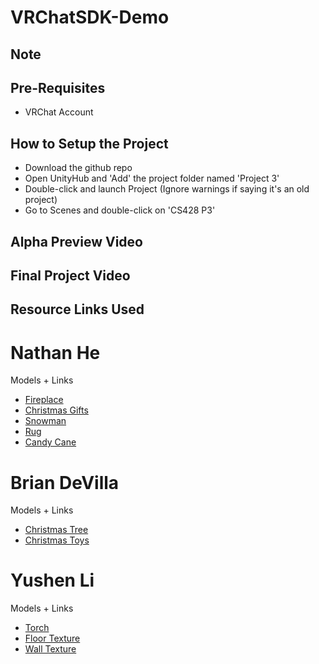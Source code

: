 # VRChatSDK-Demo
## Note

## Pre-Requisites
* VRChat Account

## How to Setup the Project
* Download the github repo
* Open UnityHub and 'Add' the project folder named 'Project 3'
* Double-click and launch Project (Ignore warnings if saying it's an old project)
* Go to Scenes and double-click on 'CS428 P3'

## Alpha Preview Video

## Final Project Video

## Resource Links Used

# Nathan He
  Models + Links
  * [Fireplace](https://sketchfab.com/3d-models/caminetto-7faeeb07b170406692befc0065790fa9)
  * [Christmas Gifts](https://sketchfab.com/3d-models/stack-of-christmas-gifts-6b60665acb9b4399b418be035389de9a)
  * [Snowman](https://sketchfab.com/3d-models/snowman-low-poly-1390c6cae6b34933a06a88502e284236)
  * [Rug](https://sketchfab.com/3d-models/henrik-wool-rug-160-x-230cm-pink-and-grey-50d522732faa4344995aa0d9c7f1f2c5)
  * [Candy Cane](https://sketchfab.com/3d-models/candycane-be7b493951554b0fb4e126f57eceb938#download)

# Brian DeVilla
  Models + Links
  * [Christmas Tree](https://sketchfab.com/3d-models/christmas-tree-polycraft-8d731751c040420b9d2997fb24c645f1)
  * [Christmas Toys](https://assetstore.unity.com/packages/3d/props/interior/christmas-toys-106607)
  
    
# Yushen Li
  Models + Links
  * [Torch](https://sketchfab.com/3d-models/minecraft-torch-e88c4214d4bc4437ae6d249237591071)
  * [Floor Texture](http://texturify.com/stock-photo/forest-soil021-8663.html)
  * [Wall Texture](http://texturify.com/stock-photo/grunge014-9037.html)

